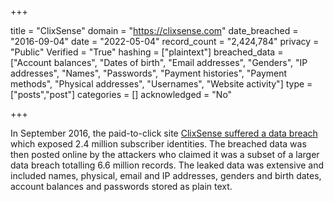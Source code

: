 +++

title = "ClixSense"
domain = "https://clixsense.com"
date_breached = "2016-09-04"
date = "2022-05-04"
record_count = "2,424,784"
privacy = "Public"
Verified = "True"
hashing = ["plaintext"]
breached_data = ["Account balances", "Dates of birth", "Email addresses", "Genders", "IP addresses", "Names", "Passwords", "Payment histories", "Payment methods", "Physical addresses", "Usernames", "Website activity"]
type = ["posts","post"]
categories = []
acknowledged = "No"


+++


In September 2016, the paid-to-click site <a href="http://cybercashworldwide.com/clixsense-has-been-hacked" target="_blank" rel="noopener">ClixSense suffered a data breach</a> which exposed 2.4 million subscriber identities. The breached data was then posted online by the attackers who claimed it was a subset of a larger data breach totalling 6.6 million records. The leaked data was extensive and included names, physical, email and IP addresses, genders and birth dates, account balances and passwords stored as plain text.

